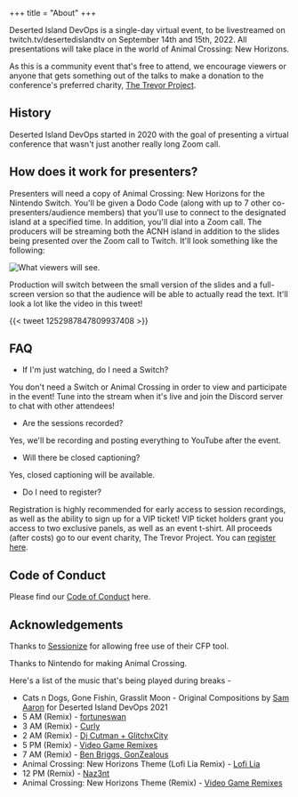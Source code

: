 +++
title = "About"
+++

Deserted Island DevOps is a single-day virtual event, to be livestreamed on
twitch.tv/desertedislandtv on September 14th and 15th, 2022. 
All presentations will take place in the world of Animal Crossing: New Horizons.

As this is a community event that's free to attend, we encourage viewers or anyone that gets something out of the talks to make a donation to the conference's preferred charity, [The Trevor Project](https://www.thetrevorproject.org/). 

## History

Deserted Island DevOps started in 2020 with the goal of presenting a virtual conference that wasn't just another really long Zoom call. 

## How does it work for presenters?

Presenters will need a copy of Animal Crossing: New Horizons for the Nintendo Switch. You'll be given a Dodo Code (along with up to 7 other co-presenters/audience members) that you'll use to connect to the designated island at a specified time. In addition, you'll dial into a Zoom call. The producers will be streaming both the ACNH island in addition to the slides being presented over the Zoom call to Twitch. It'll look something like the following:

![What viewers will see.](/images/stream_example.jpg)

Production will switch between the small version of the slides and a full-screen version so that the audience will be able to actually read the text. It'll look a lot like the video in this tweet!

{{< tweet 1252987847809937408 >}}

## FAQ

* If I'm just watching, do I need a Switch?

You don't need a Switch or Animal Crossing in order to view and participate in the event! Tune into the stream when it's live and join the Discord server to chat with other attendees!

* Are the sessions recorded?

Yes, we'll be recording and posting everything to YouTube after the event.

* Will there be closed captioning?

Yes, closed captioning will be available.

* Do I need to register?

Registration is highly recommended for early access to session recordings, as
well as the ability to sign up for a VIP ticket! VIP ticket holders grant you
access to two exclusive panels, as well as an event t-shirt. All proceeds (after
costs) go to our event charity, The Trevor Project. You can [register here](/registration).

## Code of Conduct

Please find our [Code of Conduct](/coc) here. 

## Acknowledgements

Thanks to [Sessionize](https://sessionize.com) for allowing free use of their CFP tool.

Thanks to Nintendo for making Animal Crossing.

Here's a list of the music that's being played during breaks -

* Cats n Dogs, Gone Fishin, Grasslit Moon - Original Compositions by [Sam Aaron](http://sam.aaron.name/) for Deserted Island DevOps 2021
* 5 AM (Remix) - [fortuneswan](https://www.youtube.com/watch?v=gV8KOFT831k)
* 3 AM (Remix) - [Curly](https://www.youtube.com/watch?v=vVEfKS5hlnU)
* 2 AM (Remix) - [Dj Cutman + GlitchxCity](https://www.youtube.com/watch?v=stvu6bT1nOU)
* 5 PM (Remix) - [Video Game Remixes](https://www.youtube.com/watch?v=ag-T0R8fYxk)
* 7 AM (Remix) - [Ben Briggs, GonZealous](https://www.youtube.com/watch?v=NE6OFC0bFjU)
* Animal Crossing: New Horizons Theme (Lofi Lia Remix) - [Lofi Lia](https://www.youtube.com/watch?v=vj3qfZo5SUQ)
* 12 PM (Remix) - [Naz3nt](https://www.youtube.com/watch?v=fZ-ax0Hw8ag)
* Animal Crossing: New Horizons Theme (Remix) - [Video Game Remixes](https://www.youtube.com/watch?v=Nh4S06pPWMg)

